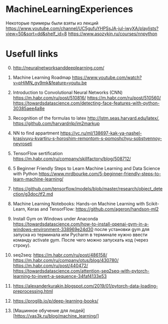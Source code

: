 # MachineLearningExperiences

Некоторые примеры были взяты из лекций https://www.youtube.com/channel/UC5gufuYHPSsJA-jul-iwyXA/playlists?view=50&sort=dd&shelf_id=8
https://www.asozykin.ru/courses/nnpython


# Usefull links
0. http://neuralnetworksanddeeplearning.com/
1. Machine Learning Roadmap https://www.youtube.com/watch?v=pHiMN_gy9mk&feature=youtu.be
2. Introduction to Convolutional Neural Networks (CNN) https://m.habr.com/ru/post/510816/
https://m.habr.com/ru/post/510560/
https://towardsdatascience.com/detecting-face-features-with-python-30385aee4a8e
3. Recognition of the formulas to latex http://lstm.seas.harvard.edu/latex/, https://github.com/harvardnlp/im2markup
4. NN to find appartment https://vc.ru/ml/138697-kak-ya-nashel-krasivuyu-kvartiru-s-horoshim-remontom-s-pomoshchyu-sobstvennoy-neyroseti
5. TensorFlow sertification https://m.habr.com/ru/company/skillfactory/blog/508712/
6. 5 Beginner Friendly Steps to Learn Machine Learning and Data Science with Python
https://www.mrdbourke.com/5-beginner-friendly-steps-to-learn-machine-learning/

7. https://github.com/tensorflow/models/blob/master/research/object_detection/g3doc/tf2.md
8. Machine Learning Notebooks: Hands-on Machine Learning with Scikit-Learn, Keras and TensorFlow: https://github.com/ageron/handson-ml2

9. Install Gym on Windows under Anaconda https://towardsdatascience.com/how-to-install-openai-gym-in-a-windows-environment-338969e24d30
после установки gym для запуска из терминала или Pycharm в терминале нужно ввести команду activate gym. После чего можно запускать код (через строку).

10. seq2seq: https://m.habr.com/ru/post/486158/    https://m.habr.com/ru/company/otus/blog/430780/     https://m.habr.com/ru/post/440472/     https://towardsdatascience.com/attention-seq2seq-with-pytorch-learning-to-invert-a-sequence-34faf4133e53

11. https://alexanderkurakin.blogspot.com/2019/01/pytorch-data-loading-preprocessing.html

12. https://proglib.io/p/deep-learning-books/

13. [Машинное обучение для людей][https://vas3k.ru/blog/machine_learning/]
